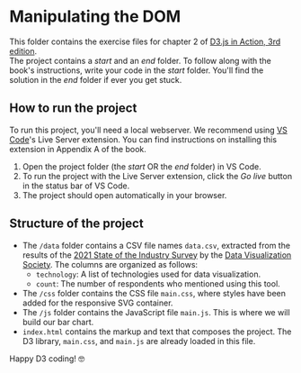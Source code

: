 # Manipulating the DOM
This folder contains the exercise files for chapter 2 of [D3.js in Action, 3rd edition](https://www.manning.com/books/d3js-in-action-third-edition).
</br>
The project contains a *start* and an *end* folder. To follow along with the book's instructions, write your code in the *start* folder. You'll find the solution in the *end* folder if ever you get stuck.

## How to run the project
To run this project, you'll need a local webserver. We recommend using [VS Code](https://code.visualstudio.com/)'s Live Server extension. You can find instructions on installing this extension in Appendix A of the book.
1. Open the project folder (the *start* OR the *end* folder) in VS Code.
2. To run the project with the Live Server extension, click the *Go live* button in the status bar of VS Code.
3. The project should open automatically in your browser.

## Structure of the project
* The `/data` folder contains a CSV file names `data.csv`, extracted from the results of the [2021 State of the Industry Survey](https://www.datavisualizationsociety.org/survey) by the [Data Visualization Society](https://www.datavisualizationsociety.org). The columns are organized as follows:
    * `technology`: A list of technologies used for data visualization.
    * `count`: The number of respondents who mentioned using this tool.
* The `/css` folder contains the CSS file `main.css`, where styles have been added for the responsive SVG container.
* The `/js` folder contains the JavaScript file `main.js`. This is where we will build our bar chart.
* `index.html` contains the markup and text that composes the project. The D3 library, `main.css`, and `main.js` are already loaded in this file.

Happy D3 coding! 🤓